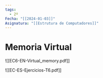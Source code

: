 ```yaml
---
tags:
  - 2º
Fecha: "[[2024-01-03]]"
Asignatura: "[[Estrutura de Computadores]]"
---
```


# Memoria Virtual

![[EC6-EN-Virtual_memory.pdf]]

![[EC-ES-Ejercicios-T6.pdf]]